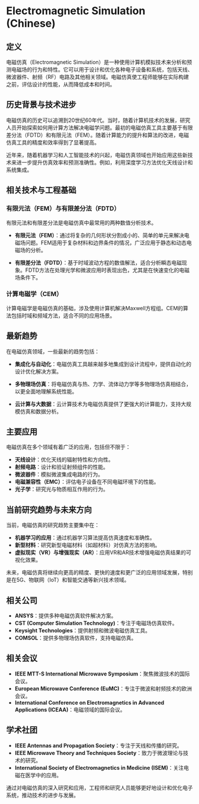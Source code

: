 # Electromagnetic Simulation (Chinese)

## 定义

电磁仿真（Electromagnetic Simulation）是一种使用计算机模拟技术来分析和预测电磁场的行为和特性。它可以用于设计和优化各种电子设备和系统，包括天线、微波器件、射频（RF）电路及其他相关领域。电磁仿真使工程师能够在实际构建之前，评估设计的性能，从而降低成本和时间。

## 历史背景与技术进步

电磁仿真的历史可以追溯到20世纪60年代。当时，随着计算机技术的发展，研究人员开始探索如何用计算方法解决电磁学问题。最初的电磁仿真工具主要基于有限差分法（FDTD）和有限元法（FEM）。随着计算能力的提升和算法的改进，电磁仿真工具的精度和效率得到了显著提高。

近年来，随着机器学习和人工智能技术的兴起，电磁仿真领域也开始应用这些新技术来进一步提升仿真效率和预测准确性。例如，利用深度学习方法优化天线设计和系统集成。

## 相关技术与工程基础

### 有限元法（FEM）与有限差分法（FDTD）

有限元法和有限差分法是电磁仿真中最常用的两种数值分析技术。

- **有限元法（FEM）**：通过将复杂的几何形状分割成小的、简单的单元来解决电磁场问题。FEM适用于复杂材料和边界条件的情况，广泛应用于静态和动态电磁场的分析。

- **有限差分法（FDTD）**：基于时域波动方程的数值解法，适合分析瞬态电磁现象。FDTD方法在处理光学和微波应用时表现出色，尤其是在快速变化的电磁场条件下。

### 计算电磁学（CEM）

计算电磁学是电磁仿真的基础，涉及使用计算机解决Maxwell方程组。CEM的算法包括时域和频域方法，适合不同的应用场景。

## 最新趋势

在电磁仿真领域，一些最新的趋势包括：

- **集成化与自动化**：电磁仿真工具越来越多地集成到设计流程中，提供自动化的设计优化解决方案。

- **多物理场仿真**：将电磁仿真与热、力学、流体动力学等多物理场仿真相结合，以更全面地理解系统性能。

- **云计算与大数据**：云计算技术为电磁仿真提供了更强大的计算能力，支持大规模仿真和数据分析。

## 主要应用

电磁仿真在多个领域有着广泛的应用，包括但不限于：

- **天线设计**：优化天线的辐射特性和方向性。
- **射频电路**：设计和验证射频组件的性能。
- **微波器件**：模拟微波集成电路的行为。
- **电磁兼容性（EMC）**：评估电子设备在不同电磁环境下的性能。
- **光子学**：研究光与物质相互作用的行为。

## 当前研究趋势与未来方向

当前，电磁仿真的研究趋势主要集中在：

- **机器学习的应用**：通过机器学习算法提高仿真速度和准确性。
- **新型材料**：研究新型电磁材料（如超材料）对仿真方法的影响。
- **虚拟现实（VR）与增强现实（AR）**：应用VR和AR技术增强电磁仿真结果的可视化效果。

未来，电磁仿真将继续向更高的精度、更快的速度和更广泛的应用领域发展，特别是在5G、物联网（IoT）和智能交通等新兴技术领域。

## 相关公司

- **ANSYS**：提供多种电磁仿真软件解决方案。
- **CST (Computer Simulation Technology)**：专注于电磁场仿真软件。
- **Keysight Technologies**：提供射频和微波电磁仿真工具。
- **COMSOL**：提供多物理场仿真软件，支持电磁仿真。

## 相关会议

- **IEEE MTT-S International Microwave Symposium**：聚焦微波技术的国际会议。
- **European Microwave Conference (EuMC)**：专注于微波和射频技术的欧洲会议。
- **International Conference on Electromagnetics in Advanced Applications (ICEAA)**：电磁领域的国际会议。

## 学术社团

- **IEEE Antennas and Propagation Society**：专注于天线和传播的研究。
- **IEEE Microwave Theory and Techniques Society**：致力于微波理论与技术的研究。
- **International Society of Electromagnetics in Medicine (ISEM)**：关注电磁在医学中的应用。

通过对电磁仿真的深入研究和应用，工程师和研究人员能够更好地设计和优化电子系统，推动技术的进步与发展。